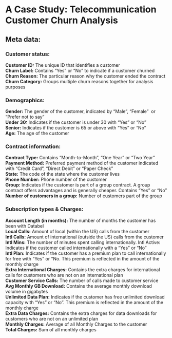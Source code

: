# A Case Study: Telecommunication Customer Churn Analysis 


## Meta data: 

### Customer status: 
**Customer ID:** The unique ID that identifies a customer  
**Churn Label:**  Contains “Yes” or “No” to indicate if a customer churned   
**Churn Reason:**  The particular reason why the customer ended the contract  
**Churn Category:**  Groups multiple churn reasons together for analysis purposes   

### Demographics:
**Gender:**  The gender of the customer, indicated by “Male”, “Female”  or “Prefer not to say”  
**Under 30:** Indicates if the customer is under 30 with “Yes” or “No”  
**Senior:** Indicates if the customer is 65 or above with “Yes” or “No”   
**Age:**  The age of the customer  

### Contract information:
**Contract Type:** Contains “Month-to-Month”, “One Year” or “Two Year”  
**Payment Method:** Preferred payment method of the customer indicated with “Credit Card”, “Direct Debit” or “Paper Check”  
**State:** The code of the state where the customer lives  
**Phone Number:** Phone number of the customer  
**Group:**  Indicates if the customer is part of a group contract. A group contract offers advantages and is generally cheaper. Contains “Yes” or “No”  
**Number of customers in a group:** Number of customers part of the group  
 
### Subscription types & Charges: 
**Account Length (in months):**  The number of months the customer has been with Databel  
**Local Calls:** Amount of local (within the US) calls from the customer  
**Intl Calls:**  Amount of international (outside the US) calls from the customer  
**Intl Mins:** The number of minutes spent calling internationally. Intl Active: Indicates if the customer called internationally with a “Yes” or “No”  
**Intl Plan:**  Indicates if the customer has a premium plan to call internationally for free with “Yes” or “No. This premium is reflected in the amount of the monthly charge   
**Extra International Charges:**  Contains the extra charges for international calls for customers who are not on an international plan  
**Customer Service Calls:**  The number of calls made to customer service  
**Avg Monthly GB Download:** Contains the average monthly download volume in gigabytes  
**Unlimited Data Plan:** Indicates if the customer has free unlimited download capacity with “Yes” or “No”.  This premium is reflected in the amount of the monthly charge  
**Extra Data Charges:** Contains the extra charges for data downloads for customers who are not on an unlimited plan    
**Monthly Charges:** Average of all Monthly Charges to the customer  
**Total Charges:** Sum of all monthly charges  
 


 

